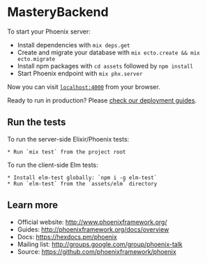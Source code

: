 # MasteryBackend

To start your Phoenix server:

  * Install dependencies with `mix deps.get`
  * Create and migrate your database with `mix ecto.create && mix ecto.migrate`
  * Install npm packages with `cd assets` followed by `npm install`
  * Start Phoenix endpoint with `mix phx.server`

Now you can visit [`localhost:4000`](http://localhost:4000) from your browser.

Ready to run in production? Please [check our deployment guides](http://www.phoenixframework.org/docs/deployment).

## Run the tests

To run the server-side Elixir/Phoenix tests:

	* Run `mix test` from the project root

To run the client-side Elm tests:

	* Install elm-test globally: `npm i -g elm-test`
	* Run `elm-test` from the `assets/elm` directory

## Learn more

  * Official website: http://www.phoenixframework.org/
  * Guides: http://phoenixframework.org/docs/overview
  * Docs: https://hexdocs.pm/phoenix
  * Mailing list: http://groups.google.com/group/phoenix-talk
  * Source: https://github.com/phoenixframework/phoenix
